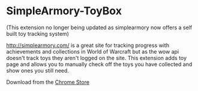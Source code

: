 # SimpleArmory-ToyBox

(This extension no longer being updated as simplearmory now offers a self built toy tracking system)

http://simplearmory.com/ is a great site for tracking progress with achievements and collections in World of Warcraft but as the wow api doesn't track toys they aren't logged on the site. This extension adds toy page and allows you to manually check off the toys you have collected and show ones you still need.

Download from the <a href="https://chrome.google.com/webstore/detail/simple-armory-toy-box/cipjopjhpjmiikddfneebahneledggjl"> Chrome Store </a>

